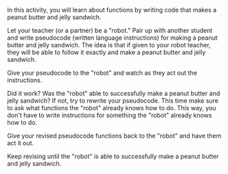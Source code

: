 In this activity, you will learn about functions by writing code that makes a peanut butter and jelly sandwich.

Let your teacher (or a partner) be a "robot." Pair up with another student and write pseudocode (written language instructions) for making a peanut butter and jelly sandwich. The idea is that if given to your robot teacher, they will be able to follow it exactly and make a peanut butter and jelly sandwich.

Give your pseudocode to the "robot" and watch as they act out the instructions. 

Did it work? Was the "robot" able to successfully make a peanut butter and jelly sandwich? If not, try to rewrite your pseudocode. This time make sure to ask what functions the "robot" already knows how to do. This way, you don't have to write instructions for something the "robot" already knows how to do.

Give your revised pseudocode functions back to the "robot" and have them act it out.

Keep revising until the "robot" is able to successfully make a peanut butter and jelly sandwich.